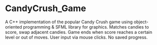 # CandyCrush_Game
A C++ implementation of the popular Candy Crush game using object-oriented programming &amp; SFML library for graphics. Matches candies to score, swap adjacent candies. Game ends when score reaches a certain level or out of moves. User input via mouse clicks. No saved progress.
